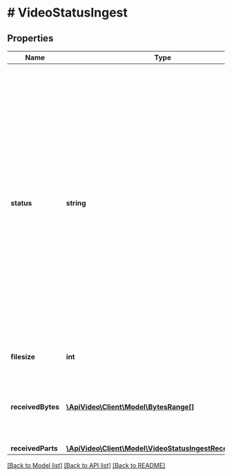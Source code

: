 # # VideoStatusIngest

## Properties

Name | Type | Description | Notes
------------ | ------------- | ------------- | -------------
**status** | **string** | There are four possible statuses depending on how you provide a video file: - &#x60;uploading&#x60; - the API is gathering the video source file from an upload. - &#x60;uploaded&#x60; - the video file is fully uploaded. - &#x60;ingesting&#x60; - the API is gathering the video source file from either a URL, or from cloning. - &#x60;ingested&#x60; - the video file is fully stored. | [optional]
**filesize** | **int** | The size of your file in bytes. | [optional]
**receivedBytes** | [**\ApiVideo\Client\Model\BytesRange[]**](BytesRange.md) | The total number of bytes received, listed for each chunk of the upload. | [optional]
**receivedParts** | [**\ApiVideo\Client\Model\VideoStatusIngestReceivedParts**](VideoStatusIngestReceivedParts.md) |  | [optional]

[[Back to Model list]](../../README.md#models) [[Back to API list]](../../README.md#endpoints) [[Back to README]](../../README.md)

